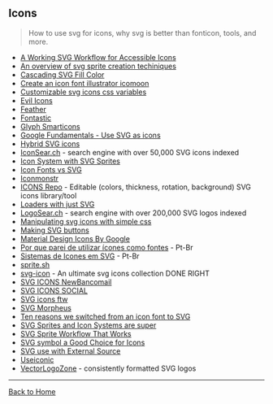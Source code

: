 ## Icons
> How to use svg for icons, why svg is better than fonticon, tools, and more.

* [A Working SVG Workflow for Accessible Icons](http://www.sitepoint.com/a-working-svg-workflow-for-accessible-icons/)
* [An overview of svg sprite creation techiniques](http://24ways.org/2014/an-overview-of-svg-sprite-creation-techniques/)
* [Cascading SVG Fill Color](https://css-tricks.com/cascading-svg-fill-color/)
* [Create an icon font illustrator icomoon](http://www.sitepoint.com/create-an-icon-font-illustrator-icomoon/)
* [Customizable svg icons css variables](https://codepen.io/AmeliaBR/post/customizable-svg-icons-css-variables)
* [Evil Icons](http://evil-icons.io/)
* [Feather](https://feathericons.com)
* [Fontastic](https://fontastic.me/faq)
* [Glyph Smarticons](https://glyph.smarticons.co/)
* [Google Fundamentals - Use SVG as icons](https://developers.google.com/web/fundamentals/media/images/use-icons)
* [Hybrid SVG icons](http://hybicon.softwaretailoring.net/)
* [IconSear.ch](https://iconsear.ch/search.html) - search engine with over 50,000 SVG icons indexed
* [Icon System with SVG Sprites](https://css-tricks.com/svg-sprites-use-better-icon-fonts/)
* [Icon Fonts vs SVG](https://css-tricks.com/icon-fonts-vs-svg/)
* [Iconmonstr](http://iconmonstr.com/)
* [ICONS Repo](https://iconsrepo.com/) - Editable (colors, thickness, rotation, background) SVG icons library/tool
* [Loaders with just SVG](http://samherbert.net/svg-loaders/)
* [LogoSear.ch](https://logosear.ch/search.html) - search engine with over 200,000 SVG logos indexed
* [Manipulating svg icons with simple css](https://webdesign.tutsplus.com/articles/manipulating-svg-icons-with-simple-css--webdesign-15694)
* [Making SVG buttons](http://metafizzy.co/blog/making-svg-buttons/)
* [Material Design Icons By Google](https://github.com/google/material-design-icons)
* [Por que parei de utilizar ícones como fontes](/dev-interior/por-que-parei-de-utilizar-%C3%ADcones-como-fontes-3ee74d34cf4) - Pt-Br
* [Sistemas de Icones em SVG](http://willianjusten.com.br/sistemas-de-icones-em-svg/) - Pt-Br
* [sprite.sh](https://github.com/edenspiekermann/sprite.sh)
* [svg-icon](https://github.com/leungwensen/svg-icon) - An ultimate svg icons collection DONE RIGHT
* [SVG ICONS NewBancomail](http://elrumordelaluz.github.io/newbancomail/svg.html)
* [SVG ICONS SOCIAL](http://jorgeatgu.github.io/demo)
* [SVG icons ftw](http://tympanus.net/codrops/2013/11/27/svg-icons-ftw/)
* [SVG Morpheus](http://alexk111.github.io/SVG-Morpheus/)
* [Ten reasons we switched from an icon font to SVG](http://ianfeather.co.uk/ten-reasons-we-switched-from-an-icon-font-to-svg/)
* [SVG Sprites and Icon Systems are super](https://lincolnloop.com/blog/svg-sprites-and-icon-systems-are-super/)
* [SVG Sprite Workflow That Works](https://medium.com/@iamryanyu/svg-sprite-workflow-that-works-f5609d4d6144#.ycad46oe7)
* [SVG symbol a Good Choice for Icons](https://css-tricks.com/svg-symbol-good-choice-icons/)
* [SVG use with External Source](https://css-tricks.com/svg-use-external-source/)
* [Useiconic](https://useiconic.com/guides/)
* [VectorLogoZone](https://www.vectorlogo.zone/) - consistently formatted SVG logos

---
[Back to Home](https://github.com/knbknb/awesome-svg)
